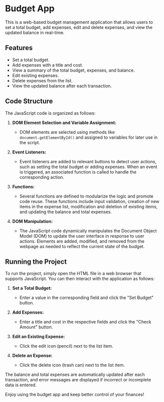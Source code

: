 # Budget App

This is a web-based budget management application that allows users to set a total budget, add expenses, edit and delete expenses, and view the updated balance in real-time.

## Features

- Set a total budget.
- Add expenses with a title and cost.
- View a summary of the total budget, expenses, and balance.
- Edit existing expenses.
- Delete expenses from the list.
- View the updated balance after each transaction.

## Code Structure

The JavaScript code is organized as follows:

1. **DOM Element Selection and Variable Assignment:** 
   - DOM elements are selected using methods like `document.getElementById()` and assigned to variables for later use in the script.

2. **Event Listeners:** 
   - Event listeners are added to relevant buttons to detect user actions, such as setting the total budget or adding expenses. When an event is triggered, an associated function is called to handle the corresponding action.

3. **Functions:** 
   - Several functions are defined to modularize the logic and promote code reuse. These functions include input validation, creation of new items in the expense list, modification and deletion of existing items, and updating the balance and total expenses.

4. **DOM Manipulation:** 
   - The JavaScript code dynamically manipulates the Document Object Model (DOM) to update the user interface in response to user actions. Elements are added, modified, and removed from the webpage as needed to reflect the current state of the budget.

## Running the Project

To run the project, simply open the HTML file in a web browser that supports JavaScript. You can then interact with the application as follows:

1. **Set a Total Budget:**
   - Enter a value in the corresponding field and click the "Set Budget" button.
   
2. **Add Expenses:**
   - Enter a title and cost in the respective fields and click the "Check Amount" button.

3. **Edit an Existing Expense:**
   - Click the edit icon (pencil) next to the list item.

4. **Delete an Expense:**
   - Click the delete icon (trash can) next to the list item.

The balance and total expenses are automatically updated after each transaction, and error messages are displayed if incorrect or incomplete data is entered.

Enjoy using the budget app and keep better control of your finances!
